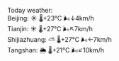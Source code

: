 Today weather:  
Beijing: ☀️   🌡️+23°C 🌬️↓4km/h  
Tianjin: ☀️   🌡️+27°C 🌬️↖7km/h  
Shijiazhuang: ⛅️  🌡️+27°C 🌬️←7km/h  
Tangshan: 🌦   🌡️+21°C 🌬️↙10km/h  

